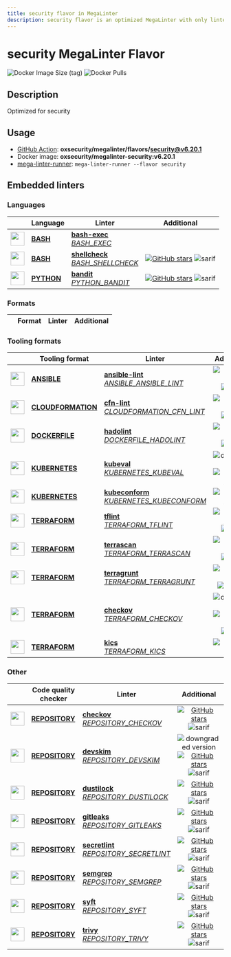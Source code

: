 ```yaml
---
title: security flavor in MegaLinter
description: security flavor is an optimized MegaLinter with only linters related to security projects
---
```

# security MegaLinter Flavor

![Docker Image Size (tag)](https://img.shields.io/docker/image-size/oxsecurity/megalinter-security/v6.20.1)
![Docker Pulls](https://img.shields.io/docker/pulls/oxsecurity/megalinter-security)

## Description

Optimized for security

## Usage

- [GitHub Action](https://megalinter.io/6.20.1/installation/#github-action): **oxsecurity/megalinter/flavors/security@v6.20.1**
- Docker image: **oxsecurity/megalinter-security:v6.20.1**
- [mega-linter-runner](https://megalinter.io/6.20.1/mega-linter-runner/): `mega-linter-runner --flavor security`

## Embedded linters

### Languages

|                                                                             <!-- -->                                                                             | Language                                                       | Linter                                                                                                                                                         |                                                                                      Additional                                                                                       |
|:----------------------------------------------------------------------------------------------------------------------------------------------------------------:|----------------------------------------------------------------|----------------------------------------------------------------------------------------------------------------------------------------------------------------|:-------------------------------------------------------------------------------------------------------------------------------------------------------------------------------------:|
|  <img src="https://github.com/oxsecurity/megalinter/raw/main/docs/assets/icons/bash.ico" alt="" height="32px" class="megalinter-icon"></a> <!-- linter-icon -->  | [**BASH**](https://megalinter.io/6.20.1/descriptors/bash/)     | [**bash-exec**](https://megalinter.io/6.20.1/descriptors/bash_bash_exec/)<br/>[_BASH_EXEC_](https://megalinter.io/6.20.1/descriptors/bash_bash_exec/)          |                                                                                                                                                                                       |
|  <img src="https://github.com/oxsecurity/megalinter/raw/main/docs/assets/icons/bash.ico" alt="" height="32px" class="megalinter-icon"></a> <!-- linter-icon -->  | [**BASH**](https://megalinter.io/6.20.1/descriptors/bash/)     | [**shellcheck**](https://megalinter.io/6.20.1/descriptors/bash_shellcheck/)<br/>[_BASH_SHELLCHECK_](https://megalinter.io/6.20.1/descriptors/bash_shellcheck/) | [![GitHub stars](https://img.shields.io/github/stars/koalaman/shellcheck?cacheSeconds=3600)](https://github.com/koalaman/shellcheck) ![sarif](https://shields.io/badge/-SARIF-orange) |
| <img src="https://github.com/oxsecurity/megalinter/raw/main/docs/assets/icons/python.ico" alt="" height="32px" class="megalinter-icon"></a> <!-- linter-icon --> | [**PYTHON**](https://megalinter.io/6.20.1/descriptors/python/) | [**bandit**](https://megalinter.io/6.20.1/descriptors/python_bandit/)<br/>[_PYTHON_BANDIT_](https://megalinter.io/6.20.1/descriptors/python_bandit/)           |        [![GitHub stars](https://img.shields.io/github/stars/PyCQA/bandit?cacheSeconds=3600)](https://github.com/PyCQA/bandit) ![sarif](https://shields.io/badge/-SARIF-orange)        |

### Formats

| <!-- --> | Format | Linter | Additional  |
| :---: | ----------------- | -------------- | :-----:  |

### Tooling formats

|                                                                                 <!-- -->                                                                                 | Tooling format                                                                 | Linter                                                                                                                                                                               |                                                                                                                   Additional                                                                                                                    |
|:------------------------------------------------------------------------------------------------------------------------------------------------------------------------:|--------------------------------------------------------------------------------|--------------------------------------------------------------------------------------------------------------------------------------------------------------------------------------|:-----------------------------------------------------------------------------------------------------------------------------------------------------------------------------------------------------------------------------------------------:|
|    <img src="https://github.com/oxsecurity/megalinter/raw/main/docs/assets/icons/ansible.ico" alt="" height="32px" class="megalinter-icon"></a> <!-- linter-icon -->     | [**ANSIBLE**](https://megalinter.io/6.20.1/descriptors/ansible/)               | [**ansible-lint**](https://megalinter.io/6.20.1/descriptors/ansible_ansible_lint/)<br/>[_ANSIBLE_ANSIBLE_LINT_](https://megalinter.io/6.20.1/descriptors/ansible_ansible_lint/)      |                             [![GitHub stars](https://img.shields.io/github/stars/ansible/ansible-lint?cacheSeconds=3600)](https://github.com/ansible/ansible-lint) ![sarif](https://shields.io/badge/-SARIF-orange)                             |
| <img src="https://github.com/oxsecurity/megalinter/raw/main/docs/assets/icons/cloudformation.ico" alt="" height="32px" class="megalinter-icon"></a> <!-- linter-icon --> | [**CLOUDFORMATION**](https://megalinter.io/6.20.1/descriptors/cloudformation/) | [**cfn-lint**](https://megalinter.io/6.20.1/descriptors/cloudformation_cfn_lint/)<br/>[_CLOUDFORMATION_CFN_LINT_](https://megalinter.io/6.20.1/descriptors/cloudformation_cfn_lint/) |                      [![GitHub stars](https://img.shields.io/github/stars/aws-cloudformation/cfn-lint?cacheSeconds=3600)](https://github.com/aws-cloudformation/cfn-lint) ![sarif](https://shields.io/badge/-SARIF-orange)                      |
|   <img src="https://github.com/oxsecurity/megalinter/raw/main/docs/assets/icons/dockerfile.ico" alt="" height="32px" class="megalinter-icon"></a> <!-- linter-icon -->   | [**DOCKERFILE**](https://megalinter.io/6.20.1/descriptors/dockerfile/)         | [**hadolint**](https://megalinter.io/6.20.1/descriptors/dockerfile_hadolint/)<br/>[_DOCKERFILE_HADOLINT_](https://megalinter.io/6.20.1/descriptors/dockerfile_hadolint/)             |                                [![GitHub stars](https://img.shields.io/github/stars/hadolint/hadolint?cacheSeconds=3600)](https://github.com/hadolint/hadolint) ![sarif](https://shields.io/badge/-SARIF-orange)                                |
|   <img src="https://github.com/oxsecurity/megalinter/raw/main/docs/assets/icons/kubernetes.ico" alt="" height="32px" class="megalinter-icon"></a> <!-- linter-icon -->   | [**KUBERNETES**](https://megalinter.io/6.20.1/descriptors/kubernetes/)         | [**kubeval**](https://megalinter.io/6.20.1/descriptors/kubernetes_kubeval/)<br/>[_KUBERNETES_KUBEVAL_](https://megalinter.io/6.20.1/descriptors/kubernetes_kubeval/)                 |                          ![deprecated](https://shields.io/badge/-deprecated-red) [![GitHub stars](https://img.shields.io/github/stars/instrumenta/kubeval?cacheSeconds=3600)](https://github.com/instrumenta/kubeval)                           |
|   <img src="https://github.com/oxsecurity/megalinter/raw/main/docs/assets/icons/kubernetes.ico" alt="" height="32px" class="megalinter-icon"></a> <!-- linter-icon -->   | [**KUBERNETES**](https://megalinter.io/6.20.1/descriptors/kubernetes/)         | [**kubeconform**](https://megalinter.io/6.20.1/descriptors/kubernetes_kubeconform/)<br/>[_KUBERNETES_KUBECONFORM_](https://megalinter.io/6.20.1/descriptors/kubernetes_kubeconform/) |                                                        [![GitHub stars](https://img.shields.io/github/stars/yannh/kubeconform?cacheSeconds=3600)](https://github.com/yannh/kubeconform)                                                         |
|   <img src="https://github.com/oxsecurity/megalinter/raw/main/docs/assets/icons/terraform.ico" alt="" height="32px" class="megalinter-icon"></a> <!-- linter-icon -->    | [**TERRAFORM**](https://megalinter.io/6.20.1/descriptors/terraform/)           | [**tflint**](https://megalinter.io/6.20.1/descriptors/terraform_tflint/)<br/>[_TERRAFORM_TFLINT_](https://megalinter.io/6.20.1/descriptors/terraform_tflint/)                        |                         [![GitHub stars](https://img.shields.io/github/stars/terraform-linters/tflint?cacheSeconds=3600)](https://github.com/terraform-linters/tflint) ![sarif](https://shields.io/badge/-SARIF-orange)                         |
|   <img src="https://github.com/oxsecurity/megalinter/raw/main/docs/assets/icons/terraform.ico" alt="" height="32px" class="megalinter-icon"></a> <!-- linter-icon -->    | [**TERRAFORM**](https://megalinter.io/6.20.1/descriptors/terraform/)           | [**terrascan**](https://megalinter.io/6.20.1/descriptors/terraform_terrascan/)<br/>[_TERRAFORM_TERRASCAN_](https://megalinter.io/6.20.1/descriptors/terraform_terrascan/)            |                               [![GitHub stars](https://img.shields.io/github/stars/accurics/terrascan?cacheSeconds=3600)](https://github.com/accurics/terrascan) ![sarif](https://shields.io/badge/-SARIF-orange)                               |
|   <img src="https://github.com/oxsecurity/megalinter/raw/main/docs/assets/icons/terraform.ico" alt="" height="32px" class="megalinter-icon"></a> <!-- linter-icon -->    | [**TERRAFORM**](https://megalinter.io/6.20.1/descriptors/terraform/)           | [**terragrunt**](https://megalinter.io/6.20.1/descriptors/terraform_terragrunt/)<br/>[_TERRAFORM_TERRAGRUNT_](https://megalinter.io/6.20.1/descriptors/terraform_terragrunt/)        |                        [![GitHub stars](https://img.shields.io/github/stars/gruntwork-io/terragrunt?cacheSeconds=3600)](https://github.com/gruntwork-io/terragrunt) ![autofix](https://shields.io/badge/-autofix-green)                         |
|   <img src="https://github.com/oxsecurity/megalinter/raw/main/docs/assets/icons/terraform.ico" alt="" height="32px" class="megalinter-icon"></a> <!-- linter-icon -->    | [**TERRAFORM**](https://megalinter.io/6.20.1/descriptors/terraform/)           | [**checkov**](https://megalinter.io/6.20.1/descriptors/terraform_checkov/)<br/>[_TERRAFORM_CHECKOV_](https://megalinter.io/6.20.1/descriptors/terraform_checkov/)                    | ![deprecated](https://shields.io/badge/-deprecated-red) [![GitHub stars](https://img.shields.io/github/stars/bridgecrewio/checkov?cacheSeconds=3600)](https://github.com/bridgecrewio/checkov) ![sarif](https://shields.io/badge/-SARIF-orange) |
|   <img src="https://github.com/oxsecurity/megalinter/raw/main/docs/assets/icons/terraform.ico" alt="" height="32px" class="megalinter-icon"></a> <!-- linter-icon -->    | [**TERRAFORM**](https://megalinter.io/6.20.1/descriptors/terraform/)           | [**kics**](https://megalinter.io/6.20.1/descriptors/terraform_kics/)<br/>[_TERRAFORM_KICS_](https://megalinter.io/6.20.1/descriptors/terraform_kics/)                                |                                                           [![GitHub stars](https://img.shields.io/github/stars/checkmarx/kics?cacheSeconds=3600)](https://github.com/checkmarx/kics)                                                            |

### Other

|                                                                             <!-- -->                                                                              | Code quality checker                                                   | Linter                                                                                                                                                                           |                                                                                                                           Additional                                                                                                                           |
|:-----------------------------------------------------------------------------------------------------------------------------------------------------------------:|------------------------------------------------------------------------|----------------------------------------------------------------------------------------------------------------------------------------------------------------------------------|:--------------------------------------------------------------------------------------------------------------------------------------------------------------------------------------------------------------------------------------------------------------:|
| <img src="https://github.com/oxsecurity/megalinter/raw/main/docs/assets/icons/default.ico" alt="" height="32px" class="megalinter-icon"></a> <!-- linter-icon --> | [**REPOSITORY**](https://megalinter.io/6.20.1/descriptors/repository/) | [**checkov**](https://megalinter.io/6.20.1/descriptors/repository_checkov/)<br/>[_REPOSITORY_CHECKOV_](https://megalinter.io/6.20.1/descriptors/repository_checkov/)             |                                    [![GitHub stars](https://img.shields.io/github/stars/bridgecrewio/checkov?cacheSeconds=3600)](https://github.com/bridgecrewio/checkov) ![sarif](https://shields.io/badge/-SARIF-orange)                                     |
| <img src="https://github.com/oxsecurity/megalinter/raw/main/docs/assets/icons/default.ico" alt="" height="32px" class="megalinter-icon"></a> <!-- linter-icon --> | [**REPOSITORY**](https://megalinter.io/6.20.1/descriptors/repository/) | [**devskim**](https://megalinter.io/6.20.1/descriptors/repository_devskim/)<br/>[_REPOSITORY_DEVSKIM_](https://megalinter.io/6.20.1/descriptors/repository_devskim/)             | ![downgraded version](https://shields.io/badge/-downgraded%20version-orange) [![GitHub stars](https://img.shields.io/github/stars/microsoft/DevSkim?cacheSeconds=3600)](https://github.com/microsoft/DevSkim) ![sarif](https://shields.io/badge/-SARIF-orange) |
| <img src="https://github.com/oxsecurity/megalinter/raw/main/docs/assets/icons/default.ico" alt="" height="32px" class="megalinter-icon"></a> <!-- linter-icon --> | [**REPOSITORY**](https://megalinter.io/6.20.1/descriptors/repository/) | [**dustilock**](https://megalinter.io/6.20.1/descriptors/repository_dustilock/)<br/>[_REPOSITORY_DUSTILOCK_](https://megalinter.io/6.20.1/descriptors/repository_dustilock/)     |                                     [![GitHub stars](https://img.shields.io/github/stars/Checkmarx/dustilock?cacheSeconds=3600)](https://github.com/Checkmarx/dustilock) ![sarif](https://shields.io/badge/-SARIF-orange)                                      |
| <img src="https://github.com/oxsecurity/megalinter/raw/main/docs/assets/icons/default.ico" alt="" height="32px" class="megalinter-icon"></a> <!-- linter-icon --> | [**REPOSITORY**](https://megalinter.io/6.20.1/descriptors/repository/) | [**gitleaks**](https://megalinter.io/6.20.1/descriptors/repository_gitleaks/)<br/>[_REPOSITORY_GITLEAKS_](https://megalinter.io/6.20.1/descriptors/repository_gitleaks/)         |                                    [![GitHub stars](https://img.shields.io/github/stars/zricethezav/gitleaks?cacheSeconds=3600)](https://github.com/zricethezav/gitleaks) ![sarif](https://shields.io/badge/-SARIF-orange)                                     |
| <img src="https://github.com/oxsecurity/megalinter/raw/main/docs/assets/icons/default.ico" alt="" height="32px" class="megalinter-icon"></a> <!-- linter-icon --> | [**REPOSITORY**](https://megalinter.io/6.20.1/descriptors/repository/) | [**secretlint**](https://megalinter.io/6.20.1/descriptors/repository_secretlint/)<br/>[_REPOSITORY_SECRETLINT_](https://megalinter.io/6.20.1/descriptors/repository_secretlint/) |                                   [![GitHub stars](https://img.shields.io/github/stars/secretlint/secretlint?cacheSeconds=3600)](https://github.com/secretlint/secretlint) ![sarif](https://shields.io/badge/-SARIF-orange)                                    |
| <img src="https://github.com/oxsecurity/megalinter/raw/main/docs/assets/icons/default.ico" alt="" height="32px" class="megalinter-icon"></a> <!-- linter-icon --> | [**REPOSITORY**](https://megalinter.io/6.20.1/descriptors/repository/) | [**semgrep**](https://megalinter.io/6.20.1/descriptors/repository_semgrep/)<br/>[_REPOSITORY_SEMGREP_](https://megalinter.io/6.20.1/descriptors/repository_semgrep/)             |                                    [![GitHub stars](https://img.shields.io/github/stars/returntocorp/semgrep?cacheSeconds=3600)](https://github.com/returntocorp/semgrep) ![sarif](https://shields.io/badge/-SARIF-orange)                                     |
| <img src="https://github.com/oxsecurity/megalinter/raw/main/docs/assets/icons/default.ico" alt="" height="32px" class="megalinter-icon"></a> <!-- linter-icon --> | [**REPOSITORY**](https://megalinter.io/6.20.1/descriptors/repository/) | [**syft**](https://megalinter.io/6.20.1/descriptors/repository_syft/)<br/>[_REPOSITORY_SYFT_](https://megalinter.io/6.20.1/descriptors/repository_syft/)                         |                                            [![GitHub stars](https://img.shields.io/github/stars/anchore/syft?cacheSeconds=3600)](https://github.com/anchore/syft) ![sarif](https://shields.io/badge/-SARIF-orange)                                             |
| <img src="https://github.com/oxsecurity/megalinter/raw/main/docs/assets/icons/default.ico" alt="" height="32px" class="megalinter-icon"></a> <!-- linter-icon --> | [**REPOSITORY**](https://megalinter.io/6.20.1/descriptors/repository/) | [**trivy**](https://megalinter.io/6.20.1/descriptors/repository_trivy/)<br/>[_REPOSITORY_TRIVY_](https://megalinter.io/6.20.1/descriptors/repository_trivy/)                     |                                      [![GitHub stars](https://img.shields.io/github/stars/aquasecurity/trivy?cacheSeconds=3600)](https://github.com/aquasecurity/trivy) ![sarif](https://shields.io/badge/-SARIF-orange)                                       |

